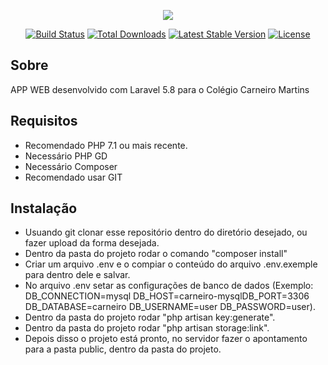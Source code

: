 <p align="center"><img src="https://laravel.com/assets/img/components/logo-laravel.svg"></p>

<p align="center">
<a href="https://travis-ci.org/laravel/framework"><img src="https://travis-ci.org/laravel/framework.svg" alt="Build Status"></a>
<a href="https://packagist.org/packages/laravel/framework"><img src="https://poser.pugx.org/laravel/framework/d/total.svg" alt="Total Downloads"></a>
<a href="https://packagist.org/packages/laravel/framework"><img src="https://poser.pugx.org/laravel/framework/v/stable.svg" alt="Latest Stable Version"></a>
<a href="https://packagist.org/packages/laravel/framework"><img src="https://poser.pugx.org/laravel/framework/license.svg" alt="License"></a>
</p>

## Sobre
APP WEB desenvolvido com Laravel 5.8 para o Colégio Carneiro Martins

## Requisitos

- Recomendado PHP 7.1 ou mais recente.
- Necessário PHP GD
- Necessário Composer
- Recomendado usar GIT

## Instalação

- Usuando git clonar esse repositório dentro do diretório desejado, ou fazer upload da forma desejada.
- Dentro da pasta do projeto rodar o comando "composer install"
- Criar um arquivo .env e o compiar o conteúdo do arquivo .env.exemple para dentro dele e salvar.
- No arquivo .env setar as configurações de banco de dados (Exemplo: DB_CONNECTION=mysql            DB_HOST=carneiro-mysqlDB_PORT=3306 DB_DATABASE=carneiro DB_USERNAME=user DB_PASSWORD=user).
- Dentro da pasta do projeto rodar "php artisan key:generate".
- Dentro da pasta do projeto rodar "php artisan storage:link".
- Depois disso o projeto está pronto, no servidor fazer o apontamento para a pasta public, dentro da pasta do projeto.
